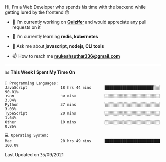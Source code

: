 Hi, I'm a Web Developer who spends his time with the backend while getting lured by the frontend 😜

- 🔭 I’m currently working on **[Quizifer](https://github.com/SutharMukesh/Quizifer/)** and would appreciate any pull requests on it.

- 🌱 I’m currently learning **redis, kubernetes**

- 💬 Ask me about **javascript, nodejs, CLI tools**

- 📫 How to reach me **mukeshsuthar336@gmail.com**

---
<!--START_SECTION:waka-->
📊 **This Week I Spent My Time On** 

```text
💬 Programming Languages: 
JavaScript               18 hrs 44 mins      ██████████████████████░░░   90.01% 
JSON                     38 mins             ░░░░░░░░░░░░░░░░░░░░░░░░░   3.04% 
Python                   37 mins             ░░░░░░░░░░░░░░░░░░░░░░░░░   3.03% 
TypeScript               20 mins             ░░░░░░░░░░░░░░░░░░░░░░░░░   1.64% 
Other                    10 mins             ░░░░░░░░░░░░░░░░░░░░░░░░░   0.86%

💻 Operating System: 
Mac                      20 hrs 49 mins      █████████████████████████   100.0%

```


 Last Updated on 25/09/2021
<!--END_SECTION:waka-->
